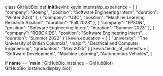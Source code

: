 class GitHubBio:
    def __init__(kevin):
        kevin.internship_experience = [
            {
                "company":  "Boeing",
                "position": "Software Engineering Intern",
                "duration": "Winter 2024"
            },
            {
                "company":  "UBC",
                "position": "Machine Learning Research Assitant",
                "duration": "Fall 2023"
            },
            {
                "company":  "EPSON",
                "position": "Software Engineering Intern",
                "duration": "Summer 2023"
            },
            {
                "company":  "ROBOKIDS",
                "position": "Software Engineering Intern",
                "duration": "Summer 2022"
            }
        ]
        kevin.education = [
            {
                "university": "The University of British Columbia",
                "major":      "Electrical and Computer Engineering",
                "graduation": "May 2025"
            }
        ]
        kevin.fields_of_interests = [
            "Software Development",
            "Machine Learning",
            "Autonomous Vehicles",
        ]

if __name__ == '__main__':
    GitHubBio_instance = GitHubBio()
    GitHubBio_instance.display_bio()
